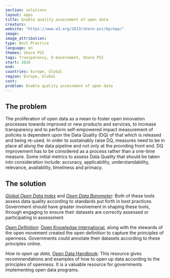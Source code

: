 ```yaml
---
section: solutions
layout: apps
title: Enable quality assessment of open data
creators: 
website: "https://www.w3.org/2013/share-psi/bp/eqa/"
image: 
image_attribution:
type: Best Practice  
language: en
themes: Share PSI
tags: Transparency, E-Government, Share PSI
start: 2016
end: 
countries: Europe, Global
region: Europe, Global
cost: 
problem: Enable quality assessment of open data
---
```


## The problem
The proliferation of open data as a mean to foster open innovation processes towards improved or new products and services, to increase transparency and to perform self-empowered impact measurement of policies is dependent upon the Data Quality (DQ) of that which is released and being re-used.  In order to sustainably raise DQ, measures need to be in place all along the data pipeline and not only at the providing front end. DQ improvement has to be considered as a process rather than a one-time measure. Some initial metrics to assess Data Quality that should be taken into consideration include: accuracy, applicability, understandability, relevance, availability, timeliness and primacy.

## The solution
[_Global Open Data Index_](http://index.okfn.org/) and [_Open Data Barometer_](http://www.opendatabarometer.org/): Both of these tools assess data quality according to standards put forth in best practices. Government should have greater involvement in shaping these tools, through engaging to ensure their datasets are correctly assessed or participating in assessment.

[_Open Definition_](http://opendefinition.org/): [Open Knowledge International](okfn.org), along with the stewards of the open movement created the open definition to capture the principles of openness. Governments could annotate their datasets according to these principles online.

_How to open up data_, [Open Data Handbook](http://opendatahandbook.org/guide/en/how-to-open-up-data/): This resource gives recommendations and examples of how to open up data according to the principles of openness. It is a valuable resource for governments implementing open data programs.

